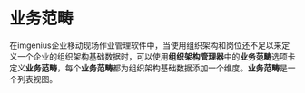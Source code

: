 # 业务范畴

在imgenius企业移动现场作业管理软件中，当使用组织架构和岗位还不足以来定义一个企业的组织架构基础数据时，可以使用**组织架构管理器**中的**业务范畴**选项卡定义**业务范畴**，每个**业务范畴**都为组织架构基础数据添加一个维度。**业务范畴**是一个列表视图。 
